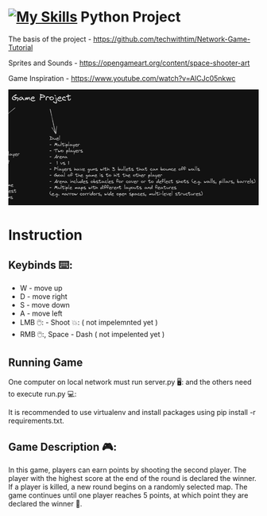 # [![My Skills](https://skillicons.dev/icons?i=python)](https://skillicons.dev) Python Project

The basis of the project - https://github.com/techwithtim/Network-Game-Tutorial

Sprites and Sounds - https://opengameart.org/content/space-shooter-art

Game Inspiration - https://www.youtube.com/watch?v=AlCJc05nkwc

![Game Idea](320744117_5722551721127289_3582924636103691263_n.png)

# Instruction

## Keybinds ⌨️:

- W - move up
- D - move right
- S - move down
- A - move left
- LMB 🖱️: - Shoot 💥: ( not impelemnted yet )
- RMB 🖱️:, Space - Dash ( not impelented yet )

## Running Game

One computer on local network must run server.py 🖥️: and the others need to execute run.py 💻:

It is recommended to use virtualenv and install packages using pip install -r requirements.txt.

## Game Description 🎮:

In this game, players can earn points by shooting the second player. The player with the highest score at the end of the round is declared the winner. If a player is killed, a new round begins on a randomly selected map. The game continues until one player reaches 5 points, at which point they are declared the winner 🥇.
